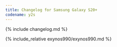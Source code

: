 ```yaml
---
title: Changelog for Samsung Galaxy S20+
codename: y2s
---
```


{% include changelog.md %}

{% include_relative exynos990/exynos990.md %}
